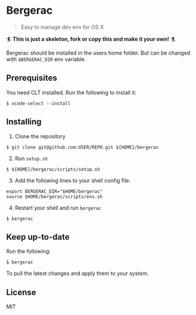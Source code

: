 # Bergerac
> Easy to manage dev env for OS X

:surfer: **This is just a skeleton, fork or copy this and make it your own!** :surfer:

Bergerac should be installed in the users home folder. But can be changed with `$BERGERAC_DIR` env variable.

## Prerequisites
You need CLT installed.
Run the following to install it:
```shell
$ xcode-select --install
```

## Installing
1. Clone the repository
  ```shell
  $ git clone git@github.com:USER/REPO.git ${HOME}/bergerac
  ```

2. Run `setup.sh`
  ```shell
  $ ${HOME}/bergerac/scripts/setup.sh
  ```

3. Add the following lines to your shell config file.
  ```shell
  export BERGERAC_DIR="$HOME/bergerac"
  source $HOME/bergerac/scripts/env.sh
  ```

4. Restart your shell and run `bergerac`
  ```shell
  $ bergerac
  ```

## Keep up-to-date
Run the following:
```shell
$ bergerac
```
To pull the latest changes and apply them to your system.

## License
MIT
